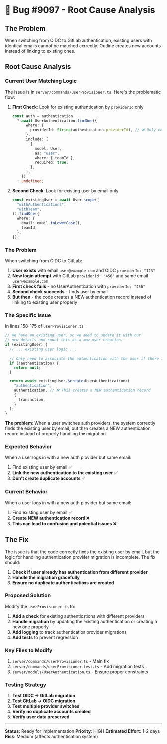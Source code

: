 # 🚨 Bug #9097 - Root Cause Analysis

## **The Problem**

When switching from OIDC to GitLab authentication, existing users with identical emails cannot be matched correctly. Outline creates new accounts instead of linking to existing ones.

## **Root Cause Analysis**

### **Current User Matching Logic**

The issue is in `server/commands/userProvisioner.ts`. Here's the problematic flow:

1. **First Check**: Look for existing authentication by `providerId` only
   ```typescript
   const auth = authentication
     ? await UserAuthentication.findOne({
         where: {
           providerId: String(authentication.providerId), // ❌ Only checks providerId
         },
         include: [
           {
             model: User,
             as: "user",
             where: { teamId },
             required: true,
           },
         ],
       })
     : undefined;
   ```

2. **Second Check**: Look for existing user by email only
   ```typescript
   const existingUser = await User.scope([
     "withAuthentications",
     "withTeam",
   ]).findOne({
     where: {
       email: email.toLowerCase(),
       teamId,
     },
   });
   ```

### **The Problem**

When switching from OIDC to GitLab:

1. **User exists** with email `user@example.com` and OIDC `providerId: "123"`
2. **New login attempt** with GitLab `providerId: "456"` and same email `user@example.com`
3. **First check fails** - no UserAuthentication with `providerId: "456"`
4. **Second check succeeds** - finds user by email
5. **But then** - the code creates a NEW authentication record instead of linking to existing user properly

### **The Specific Issue**

In lines 158-175 of `userProvisioner.ts`:

```typescript
// We have an existing user, so we need to update it with our
// new details and count this as a new user creation.
if (existingUser) {
  // ... existing user logic ...
  
  // Only need to associate the authentication with the user if there is one.
  if (!authentication) {
    return null;
  }

  return await existingUser.$create<UserAuthentication>(
    "authentication",
    authentication, // ❌ This creates a NEW authentication record
    {
      transaction,
    }
  );
}
```

**The problem**: When a user switches auth providers, the system correctly finds the existing user by email, but then creates a NEW authentication record instead of properly handling the migration.

### **Expected Behavior**

When a user logs in with a new auth provider but same email:
1. Find existing user by email ✅
2. **Link the new authentication to the existing user** ✅
3. **Don't create duplicate accounts** ✅

### **Current Behavior**

When a user logs in with a new auth provider but same email:
1. Find existing user by email ✅
2. **Create NEW authentication record** ❌
3. **This can lead to confusion and potential issues** ❌

## **The Fix**

The issue is that the code correctly finds the existing user by email, but the logic for handling authentication provider migration is incomplete. The fix should:

1. **Check if user already has authentication from different provider**
2. **Handle the migration gracefully**
3. **Ensure no duplicate authentications are created**

### **Proposed Solution**

Modify the `userProvisioner.ts` to:

1. **Add a check** for existing authentications with different providers
2. **Handle migration** by updating the existing authentication or creating a new one properly
3. **Add logging** to track authentication provider migrations
4. **Add tests** to prevent regression

### **Key Files to Modify**

1. `server/commands/userProvisioner.ts` - Main fix
2. `server/commands/userProvisioner.test.ts` - Add migration tests
3. `server/models/UserAuthentication.ts` - Ensure proper constraints

### **Testing Strategy**

1. **Test OIDC → GitLab migration**
2. **Test GitLab → OIDC migration**
3. **Test multiple provider switches**
4. **Verify no duplicate accounts created**
5. **Verify user data preserved**

---

**Status**: Ready for implementation
**Priority**: HIGH
**Estimated Effort**: 1-2 days
**Risk**: Medium (affects authentication system) 